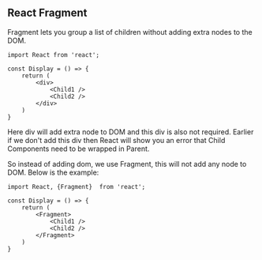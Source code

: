 ## React Fragment
Fragment lets you group a list of children without adding extra nodes to the DOM.

```
import React from 'react';

const Display = () => {
    return (
        <div>
            <Child1 />
            <Child2 />
        </div>
    )
}
```
Here div will add extra node to DOM and this div is also not required. Earlier if we don't add this div then React will show you an error that Child Components need to be wrapped in Parent.  

So instead of adding dom, we use Fragment, this will not add any node to DOM. Below is the example:

```
import React, {Fragment}  from 'react';

const Display = () => {
    return (
        <Fragment>
            <Child1 />
            <Child2 />
        </Fragment>
    )
}
```
